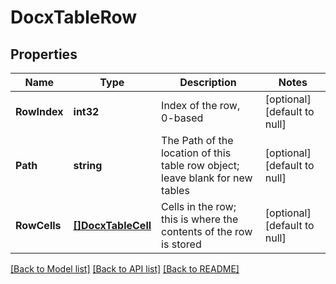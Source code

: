 # DocxTableRow

## Properties
Name | Type | Description | Notes
------------ | ------------- | ------------- | -------------
**RowIndex** | **int32** | Index of the row, 0-based | [optional] [default to null]
**Path** | **string** | The Path of the location of this table row object; leave blank for new tables | [optional] [default to null]
**RowCells** | [**[]DocxTableCell**](DocxTableCell.md) | Cells in the row; this is where the contents of the row is stored | [optional] [default to null]

[[Back to Model list]](../README.md#documentation-for-models) [[Back to API list]](../README.md#documentation-for-api-endpoints) [[Back to README]](../README.md)


